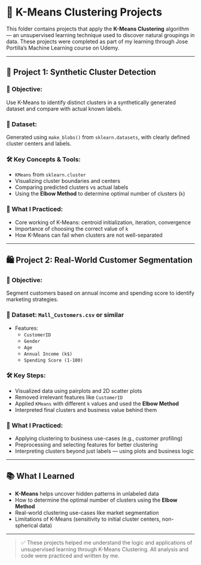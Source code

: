 # 🔵 K-Means Clustering Projects

This folder contains projects that apply the **K-Means Clustering** algorithm — an unsupervised learning technique used to discover natural groupings in data. These projects were completed as part of my learning through Jose Portilla’s Machine Learning course on Udemy.

---

## 📌 Project 1: Synthetic Cluster Detection

### 🎯 Objective:
Use K-Means to identify distinct clusters in a synthetically generated dataset and compare with actual known labels.

### 🧪 Dataset:
Generated using `make_blobs()` from `sklearn.datasets`, with clearly defined cluster centers and labels.

### 🛠️ Key Concepts & Tools:
- `KMeans` from `sklearn.cluster`
- Visualizing cluster boundaries and centers
- Comparing predicted clusters vs actual labels
- Using the **Elbow Method** to determine optimal number of clusters (`k`)

### 🧠 What I Practiced:
- Core working of K-Means: centroid initialization, iteration, convergence
- Importance of choosing the correct value of `k`
- How K-Means can fail when clusters are not well-separated

---

## 🛍️ Project 2: Real-World Customer Segmentation

### 🎯 Objective:
Segment customers based on annual income and spending score to identify marketing strategies.

### 📁 Dataset: `Mall_Customers.csv` or similar
- Features:
  - `CustomerID`
  - `Gender`
  - `Age`
  - `Annual Income (k$)`
  - `Spending Score (1-100)`

### 🛠️ Key Steps:
- Visualized data using pairplots and 2D scatter plots
- Removed irrelevant features like `CustomerID`
- Applied `KMeans` with different `k` values and used the **Elbow Method**
- Interpreted final clusters and business value behind them

### 🧠 What I Practiced:
- Applying clustering to business use-cases (e.g., customer profiling)
- Preprocessing and selecting features for better clustering
- Interpreting clusters beyond just labels — using plots and business logic

---

## 📚 What I Learned

- **K-Means** helps uncover hidden patterns in unlabeled data
- How to determine the optimal number of clusters using the **Elbow Method**
- Real-world clustering use-cases like market segmentation
- Limitations of K-Means (sensitivity to initial cluster centers, non-spherical data)

---

> ✅ These projects helped me understand the logic and applications of unsupervised learning through K-Means Clustering. All analysis and code were practiced and written by me.
